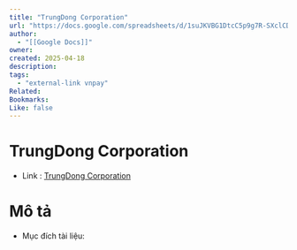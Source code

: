 ```yaml
---
title: "TrungDong Corporation"
url: "https://docs.google.com/spreadsheets/d/1suJKVBG1DtcC5p9g7R-SXclCDL-mqso1j87zT-_ruGc/edit?gid=0#gid=0"
author:
  - "[[Google Docs]]"
owner:
created: 2025-04-18
description:
tags:
  - "external-link vnpay"
Related:
Bookmarks:
Like: false
---
```

# TrungDong Corporation
- Link :  [TrungDong Corporation](https://docs.google.com/spreadsheets/d/1suJKVBG1DtcC5p9g7R-SXclCDL-mqso1j87zT-_ruGc/edit?gid=0#gid=0)

# Mô tả 
- Mục đích tài liệu:


